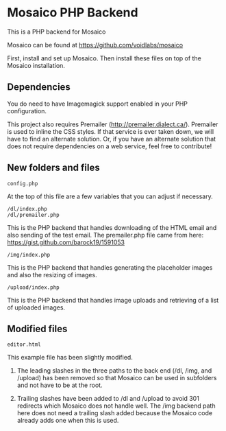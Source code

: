 # Mosaico PHP Backend

This is a PHP backend for Mosaico

Mosaico can be found at https://github.com/voidlabs/mosaico

First, install and set up Mosaico.  Then install these files on top of the Mosaico installation.

## Dependencies

You do need to have Imagemagick support enabled in your PHP configuration.

This project also requires Premailer (http://premailer.dialect.ca/).  Premailer is used to inline the CSS styles.  If that service is ever taken down, we will have to find an alternate solution.  Or, if you have an alternate solution that does not require dependencies on a web service, feel free to contribute!

## New folders and files
```
config.php
```
At the top of this file are a few variables that you can adjust if necessary.

```
/dl/index.php
/dl/premailer.php
```
This is the PHP backend that handles downloading of the HTML email and also sending of the test email.  The premailer.php file came from here: https://gist.github.com/barock19/1591053

```
/img/index.php
```
This is the PHP backend that handles generating the placeholder images and also the resizing of images.

```
/upload/index.php
```
This is the PHP backend that handles image uploads and retrieving of a list of uploaded images.

## Modified files

```
editor.html
```
This example file has been slightly modified.

1) The leading slashes in the three paths to the back end (/dl, /img, and /upload) has been removed so that Mosaico can be used in subfolders and not have to be at the root.

2) Trailing slashes have been added to /dl and /upload to avoid 301 redirects which Mosaico does not handle well.  The /img backend path here does not need a trailing slash added because the Mosaico code already adds one when this is used.
